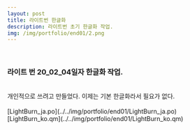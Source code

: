 ```yaml
---
layout: post
title: 라이트번 한글화
description: 라이트번 초기 한글화 작업. 
img: /img/portfolio/end01/2.png
---
```




<div class="img_row">
	<img class="col two" src="{{ site.baseurl }} /img/portfolio/end01/2.png" alt="" title="example image"/>
	<img class="col one" src="{{ site.baseurl }} /img/portfolio/end01/3.png" alt="" title="example image"/>

</div>

### 라이트 번 20_02_04일자 한글화 작업. 
<br/>
개인적으로 쓰려고 만들었다. 이제는 기본 한글화라서 필요가 없다. 
<br/>
<br/>
[LightBurn_ja.po](../../img/portfolio/end01/LightBurn_ja.po)
[LightBurn_ko.qm](../../img/portfolio/end01/LightBurn_ko.qm)


<br/><br/><br/>


